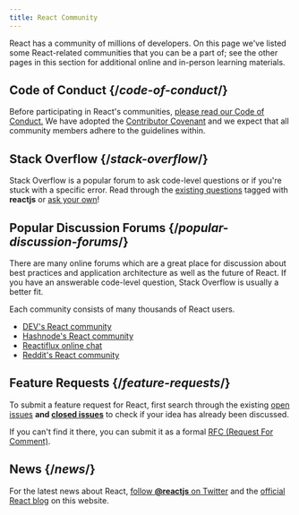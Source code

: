 ```yaml
---
title: React Community
---
```


<Intro>

React has a community of millions of developers. On this page we've listed some React-related communities that you can be a part of; see the other pages in this section for additional online and in-person learning materials.

</Intro>

## Code of Conduct {/*code-of-conduct*/}

Before participating in React's communities, [please read our Code of Conduct.](https://github.com/facebook/react/blob/main/CODE_OF_CONDUCT.md) We have adopted the [Contributor Covenant](https://www.contributor-covenant.org/) and we expect that all community members adhere to the guidelines within.

## Stack Overflow {/*stack-overflow*/}

Stack Overflow is a popular forum to ask code-level questions or if you're stuck with a specific error. Read through the [existing questions](https://stackoverflow.com/questions/tagged/reactjs) tagged with **reactjs** or [ask your own](https://stackoverflow.com/questions/ask?tags=reactjs)!

## Popular Discussion Forums {/*popular-discussion-forums*/}

There are many online forums which are a great place for discussion about best practices and application architecture as well as the future of React. If you have an answerable code-level question, Stack Overflow is usually a better fit.

Each community consists of many thousands of React users.

* [DEV's React community](https://dev.to/t/react)
* [Hashnode's React community](https://hashnode.com/n/reactjs)
* [Reactiflux online chat](https://discord.gg/reactiflux)
* [Reddit's React community](https://www.reddit.com/r/reactjs/)

## Feature Requests {/*feature-requests*/}

To submit a feature request for React, first search through the existing [open issues](https://github.com/reactjs/rfcs/issues) **and [closed issues](https://github.com/reactjs/rfcs/issues?q=is%3Aissue+is%3Aclosed)** to check if your idea has already been discussed.  

If you can't find it there, you can submit it as a formal [RFC (Request For Comment)](https://github.com/reactjs/rfcs/issues/new/choose).

## News {/*news*/}

For the latest news about React, [follow **@reactjs** on Twitter](https://twitter.com/reactjs) and the [official React blog](/blog/) on this website.
